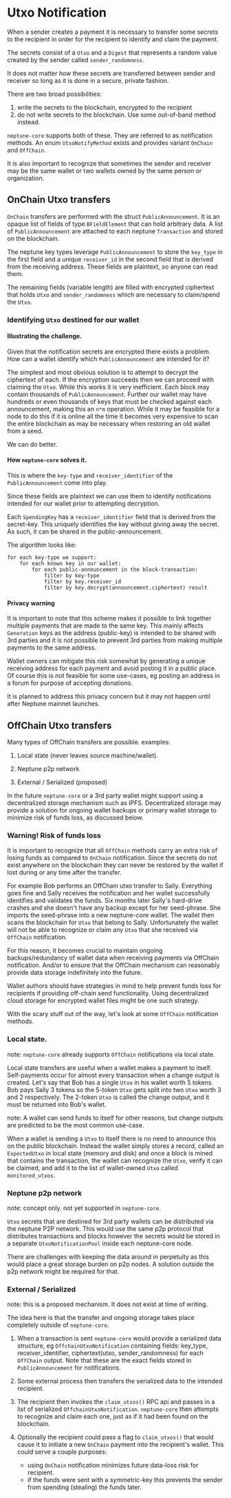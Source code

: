 # Utxo Notification

When a sender creates a payment it is necessary to transfer some secrets to the recipient in order for the recipient to identify and claim the payment.

The secrets consist of a `Utxo` and a `Digest` that represents a random value created by the sender called `sender_randomness`.

It does not matter *how* these secrets are transferred between sender and receiver so long as it is done in a secure, private fashion.

There are two broad possibilities:
1. write the secrets to the blockchain, encrypted to the recipient
2. do not write secrets to the blockchain. Use some out-of-band method instead.

`neptune-core` supports both of these.  They are referred to as notification methods.  An enum `UtxoNotifyMethod` exists and provides variant `OnChain` and `OffChain`.

It is also important to recognize that sometimes the sender and receiver may be the same wallet or two wallets owned by the same person or organization.

## OnChain Utxo transfers

`OnChain` transfers are performed with the struct `PublicAnnouncement`.  It is an opaque list of fields of type `BFieldElement` that can hold arbitrary data.  A list of `PublicAnnouncement` are attached to each neptune `Transaction` and stored on the blockchain.

The neptune key types leverage `PublicAnnouncement` to store the `key_type` in the first field and a unique `receiver_id` in the second field that is derived from the receiving address.  These fields are plaintext, so anyone can read them.

The remaining fields (variable length) are filled with encrypted ciphertext that holds `Utxo` and `sender_randomness` which are necessary to claim/spend the `Utxo`.

### Identifying `Utxo` destined for our wallet

#### Illustrating the challenge.

Given that the notification secrets are encrypted there exists a problem.  How can a wallet identify which `PublicAnnouncement` are intended for it?

The simplest and most obvious solution is to attempt to decrypt the ciphertext of each.  If the encryption succeeds then we can proceed with claiming the `Utxo`.  While this works it is very inefficient.  Each block may contain thousands of `PublicAnnouncement`.  Further our wallet may have hundreds or even thousands of keys that must be checked against each announcement, making this an `n*m` operation.  While it may be feasible for a node to do this if it is online all the time it becomes very expensive to scan the entire blockchain as may be necessary when restoring an old wallet from a seed.

We can do better.

#### How `neptune-core` solves it.

This is where the `key-type` and `receiver_identifier` of the `PublicAnnouncement` come into play.

Since these fields are plaintext we can use them to identify notifications intended for our wallet prior to attempting decryption.

Each `SpendingKey` has a `receiver_identifier` field that is derived from the secret-key.  This uniquely identifies the key without giving away the secret.  As such, it can be shared in the public-announcement.

The algorithm looks like:

```
for each key-type we support:
    for each known key in our wallet:
        for each public-announcement in the block-transaction:
            filter by key-type
            filter by key.receiver_id
            filter by key.decrypt(announcement.ciphertext) result
```

#### Privacy warning

It is important to note that this scheme makes it possible to link together multiple payments that are made to the same key.  This mainly affects `Generation` keys as the address (public-key) is intended to be shared with 3rd parties and it is not possible to prevent 3rd parties from making multiple payments to the same address.

Wallet owners can mitigate this risk somewhat by generating a unique receiving address for each payment and avoid posting it in a public place.  Of course this is not feasible for some use-cases, eg posting an address in a forum for purpose of accepting donations.

It is planned to address this privacy concern but it may not happen until after Neptune mainnet launches.


## OffChain Utxo transfers

Many types of OffChain transfers are possible.  examples:

1. Local state (never leaves source machine/wallet).

2. Neptune p2p network

3. External / Serialized  (proposed)

In the future `neptune-core` or a 3rd party wallet might support using a
decentralized storage mechanism such as IPFS.  Decentralized storage may provide a solution for ongoing wallet backups or primary wallet storage to minimize risk of funds loss, as discussed below.

### Warning! Risk of funds loss

It is important to recognize that all `OffChain` methods carry an extra risk of losing funds as compared to `OnChain` notification.  Since the secrets do not exist anywhere on the blockchain they can never be restored by the wallet if lost during or any time after the transfer.

For example Bob performs an OffChain utxo transfer to Sally.  Everything goes fine and Sally receives the notification and her wallet successfully identifies and validates the funds.  Six months later Sally's hard-drive crashes and she doesn't have any backup except for her seed-phrase.  She imports the seed-phrase into a new neptune-core wallet.  The wallet then scans the blockchain for `Utxo` that belong to Sally.   Unfortunately the wallet will not be able to recognize or claim any `Utxo` that she received via `OffChain` notification.

For this reason, it becomes crucial to maintain ongoing backups/redundancy of wallet data when receiving payments via OffChain notification.  And/or to ensure that the OffChain mechanism can reasonably provide data storage indefinitely into the future.

Wallet authors should have strategies in mind to help prevent funds loss for
recipients if providing off-chain send functionality.  Using decentralized cloud
storage for encrypted wallet files might be one such strategy.

With the scary stuff out of the way, let's look at some `OffChain` notification methods.

### Local state.

note: `neptune-core` already supports `OffChain` notifications via local state.

Local state transfers are useful when a wallet makes a payment to itself.
Self-payments occur for almost every transaction when a change output is
created.  Let's say that Bob has a single `Utxo` in his wallet worth 5 tokens.
Bob pays Sally 3 tokens so the 5-token `Utxo` gets split into two `Utxo` worth 3
and 2 respectively.  The 2-token `Utxo` is called the change output, and it must
be returned into Bob's wallet.

note: A wallet can send funds to itself for other reasons, but change outputs are predicted to be the most common use-case.

When a wallet is sending a `Utxo` to itself there is no need to announce this on
the public blockchain.  Instead the wallet simply stores a record, called an
`ExpectedUtxo` in local state (memory and disk) and once a block is mined that
contains the transaction, the wallet can recognize the `Utxo`, verify it can be
claimed, and add it to the list of wallet-owned `Utxo` called `monitored_utxos`.

### Neptune p2p network

note: concept only. not yet supported in `neptune-core`.

`Utxo` secrets that are destined for 3rd party wallets can be distributed via the neptune P2P network. This would use the same p2p protocol that distributes transactions and blocks however the secrets would be stored in a separate `UtxoNotificationPool` inside each neptune-core node.

There are challenges with keeping the data around in perpetuity as this would place a great storage burden on p2p nodes. A solution outside the p2p network might be required for that.

### External / Serialized

note: this is a proposed mechanism.  It does not exist at time of writing.

The idea here is that the transfer and ongoing storage takes place completely outside of `neptune-core`.

1. When a transaction is sent `neptune-core` would provide a serialized data structure, eg `OffchainUtxoNotification` containing fields: key_type, receiver_identifier, ciphertext(utxo, sender_randomness) for each `OffChain` output.   Note that these are the exact fields stored in `PublicAnnouncement` for notifications.

2. Some external process then transfers the serialized data to the intended recipient.

3. The recipient then invokes the `claim_utxos()` RPC api and passes in a list of serialized `OffchainUtxoNotification`.  `neptune-core` then attempts to recognize and claim each one, just as if it had been found on the blockchain.

4. Optionally the recipient could pass a flag to `claim_utxos()` that would cause it to initiate a new `OnChain` payment into the recipient's wallet.  This could serve a couple purposes:
    * using `OnChain` notification minimizes future data-loss risk for recipient.
    * if the funds were sent with a symmetric-key this prevents the sender from spending (stealing) the funds later.

